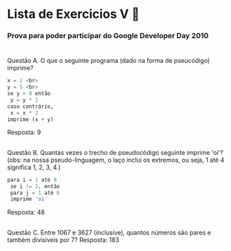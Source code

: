 # Lista de Exercicios V 🧟
### Prova para poder participar do Google Developer Day 2010

#

Questão A. O que o seguinte programa (dado na forma de pseucódigo) imprime? <br>
```python
x = 2 <br>
y = 5 <br>
se y > 8 então 
 y = y * 2
caso contrário,
 x = x * 2 
imprime (x + y)
```
Resposta: 9
##

Questão B. Quantas vezes o trecho de pseudocódigo seguinte imprime 'oi'? (obs: na 
nossa pseudo-linguagem, o laço inclui os extremos, ou seja, 1 até 4 significa 1, 2, 3, 4.)
```python
para i = 1 até 9
 se i != 3, então
 para j = 1 até 6
 imprime 'oi'
```
Resposta: 48
##

Questão C. Entre 1067 e 3627 (inclusive), quantos números são pares e também 
divisíveis por 7? 
Resposta: 183
